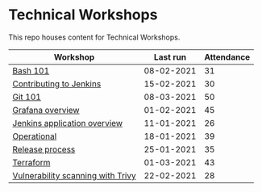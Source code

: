 # Technical Workshops

This repo houses content for Technical Workshops.

| Workshop                                                                                                                       | Last run   | Attendance |
| ------------------------------------------------------------------------------------------------------------------------------ | ---------- | ---------- |
| [Bash 101](https://github.com/benmatselby/technical-workshops/tree/main/bash-101)                                              | 08-02-2021 | 31         |
| [Contributing to Jenkins](https://github.com/benmatselby/technical-workshops/tree/main/contributing-to-jenkins)                | 15-02-2021 | 30         |
| [Git 101](https://github.com/benmatselby/technical-workshops/tree/main/git-101)                                                | 08-03-2021 | 50         |
| [Grafana overview](https://github.com/benmatselby/technical-workshops/tree/main/grafana-overview)                              | 01-02-2021 | 45         |
| [Jenkins application overview](https://github.com/benmatselby/technical-workshops/tree/main/jenkins-application-overview)      | 11-01-2021 | 26         |
| [Operational](https://github.com/benmatselby/technical-workshops/tree/main/operational)                                        | 18-01-2021 | 39         |
| [Release process](https://github.com/benmatselby/technical-workshops/tree/main/release-process)                                | 25-01-2021 | 35         |
| [Terraform]()                                                                                                                  | 01-03-2021 | 43         |
| [Vulnerability scanning with Trivy](https://github.com/benmatselby/technical-workshops/tree/main/vulverability-scanning-trivy) | 22-02-2021 | 28         |
